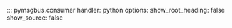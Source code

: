 ::: pymsgbus.consumer
    handler: python
    options:
      show_root_heading: false
      show_source: false